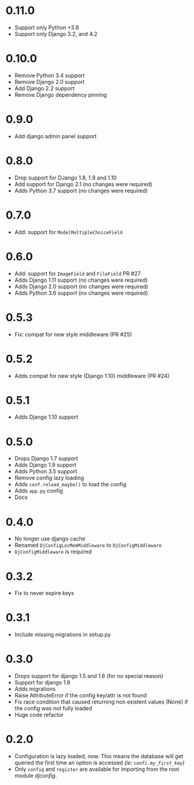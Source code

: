 0.11.0
==================

* Support only Python +3.8
* Support only Django 3.2, and 4.2

0.10.0
==================

* Remove Python 3.4 support
* Remove Django 2.0 support
* Add Django 2.2 support
* Remove Django dependency pinning

0.9.0
==================

* Add django admin panel support

0.8.0
==================

* Drop support for DJango 1.8, 1.9 and 1.10
* Add support for Django 2.1 (no changes were required)
* Adds Python 3.7 support (no changes were required)

0.7.0
==================

* Add: support for `ModelMultipleChoiceField`

0.6.0
==================

* Add: support for `ImageField` and `FileField` PR #27
* Adds Django 1.11 support (no changes were required)
* Adds Django 2.0 support (no changes were required)
* Adds Python 3.6 support (no changes were required)

0.5.3
==================

* Fix: compat for new style middleware (PR #25)

0.5.2
==================

* Adds compat for new style (Django 1.10) middleware (PR #24)

0.5.1
==================

* Adds Django 1.10 support

0.5.0
==================

* Drops Django 1.7 support
* Adds Django 1.9 support
* Adds Python 3.5 support
* Remove config lazy loading
* Adds `conf.reload_maybe()` to load the config
* Adds `app.py` config
* Docs

0.4.0
==================

* No longer use django cache
* Renamed `DjConfigLocMemMiddleware` to `DjConfigMiddleware`
* `DjConfigMiddleware` is required

0.3.2
==================

* Fix to never expire keys

0.3.1
==================

* Include missing migrations in setup.py

0.3.0
==================

* Drops support for django 1.5 and 1.6 (for no special reason)
* Support for django 1.8
* Adds migrations
* Raise AttributeError if the config key/attr is not found
* Fix race condition that caused returning non existent values (None) if the config was not fully loaded
* Huge code refactor

0.2.0
==================

* Configuration is lazy loaded, now. This means the database will get queried the first time an option is accessed *(ie: `confi.my_first_key`)*
* Only `config` and `register` are available for importing from the root module *djconfig*.
